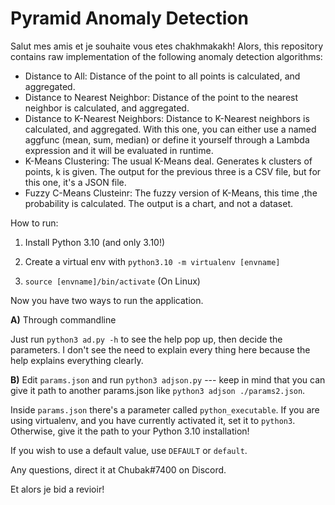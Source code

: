 # Pyramid Anomaly Detection

Salut mes amis et je souhaite
vous etes chakhmakakh! Alors, this repository contains raw implementation of 
the following anomaly detection algorithms:

* Distance to All: Distance of the point to all points is calculated, and aggregated.
* Distance to Nearest Neighbor: Distance of the point to the nearest neighbor is calculated, and aggregated.
* Distance to K-Nearest Neighbors: Distance to K-Nearest neighbors is calculated, and aggregated. With this one, you can either use a named aggfunc (mean, sum, median) or define it yourself through a Lambda expression and it will be evaluated in runtime.
* K-Means Clustering: The usual K-Means deal. Generates k clusters of points, k is given. The output for the previous three is a CSV file, but for this one, it's a JSON file.
* Fuzzy C-Means Clusteinr: The fuzzy version of K-Means, this time ,the probability is calculated. The output is a chart, and not a dataset.


How to run:

1. Install Python 3.10 (and only 3.10!)

2. Create a virtual env with `python3.10 -m virtualenv [envname]`

3. `source [envname]/bin/activate` (On Linux)

Now you have two ways to run the application.

**A)** Through commandline

Just run `python3 ad.py -h` to see the help pop up, then decide the parameters. I don't see the need to explain 
every thing here because the help explains everything clearly.

**B)** Edit `params.json` and run `python3 adjson.py` --- keep in mind that you can give it path to another 
params.json like `python3 adjson ./params2.json`.
                    
Inside `params.json` there's a parameter called `python_executable`. If you are using
virtualenv, and you have currently activated it, set it to `python3`. Otherwise, give it the path to your Python 3.10 installation!

If you wish to use a default value, use `DEFAULT` or `default`.

Any questions, direct it at Chubak#7400 on Discord.

Et alors je bid a revioir!
 